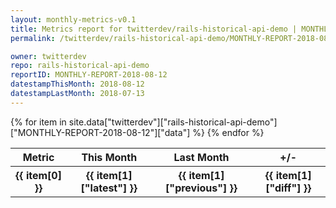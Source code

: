 ```yaml
---
layout: monthly-metrics-v0.1
title: Metrics report for twitterdev/rails-historical-api-demo | MONTHLY-REPORT-2018-08-12 | 2018-08-12
permalink: /twitterdev/rails-historical-api-demo/MONTHLY-REPORT-2018-08-12/

owner: twitterdev
repo: rails-historical-api-demo
reportID: MONTHLY-REPORT-2018-08-12
datestampThisMonth: 2018-08-12
datestampLastMonth: 2018-07-13
---
```


<table style="width: 100%">
    <tr>
        <th>Metric</th>
        <th>This Month</th>
        <th>Last Month</th>
        <th>+/-</th>
    </tr>
    {% for item in site.data["twitterdev"]["rails-historical-api-demo"]["MONTHLY-REPORT-2018-08-12"]["data"] %}
    <tr>
        <th>{{ item[0] }}</th>
        <th>{{ item[1]["latest"] }}</th>
        <th>{{ item[1]["previous"] }}</th>
        <th>{{ item[1]["diff"] }}</th>
    </tr>
    {% endfor %}
</table>
